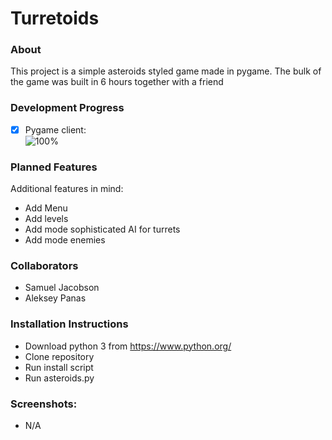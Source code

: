 # Turretoids

### About
This project is a simple asteroids styled game made in pygame. The bulk of the game was built in 6 hours together with a friend

### Development Progress

- [x] Pygame client:  
  ![100%](https://progress-bar.dev/100)

### Planned Features
Additional features in mind:
- Add Menu
- Add levels
- Add mode sophisticated AI for turrets
- Add mode enemies

### Collaborators
- Samuel Jacobson
- Aleksey Panas

### Installation Instructions
- Download python 3 from https://www.python.org/
- Clone repository
- Run install script
- Run asteroids.py

### Screenshots:
- N/A
